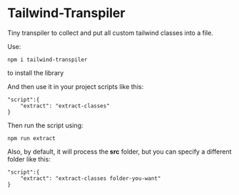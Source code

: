 # Tailwind-Transpiler
Tiny transpiler to collect and put all custom tailwind classes into a file.

<p>Use:

```
npm i tailwind-transpiler
```

to install the library </p>

<p>
And then use it in your project scripts like this:
</p>

```
"script":{
    "extract": "extract-classes"
}
```

<p>Then run the script using:
</p>

```
npm run extract
```

<p>Also, by default, it will process the<strong> src</strong> folder, but you can specify a different folder like this:
</p>

```
"script":{
    "extract": "extract-classes folder-you-want"
}
```
